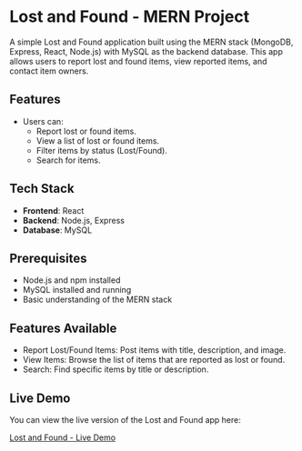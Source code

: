 # Lost and Found - MERN Project

A simple Lost and Found application built using the MERN stack (MongoDB, Express, React, Node.js) with MySQL as the backend database. This app allows users to report lost and found items, view reported items, and contact item owners.

## Features

- Users can:
  - Report lost or found items.
  - View a list of lost or found items.
  - Filter items by status (Lost/Found).
  - Search for items.

## Tech Stack

- **Frontend**: React
- **Backend**: Node.js, Express
- **Database**: MySQL

## Prerequisites

- Node.js and npm installed
- MySQL installed and running
- Basic understanding of the MERN stack

## Features Available
- Report Lost/Found Items: Post items with title, description, and image.
- View Items: Browse the list of items that are reported as lost or found.
- Search: Find specific items by title or description.

## Live Demo

You can view the live version of the Lost and Found app here:

[Lost and Found - Live Demo](https://lost-and-found-mysql-project--zeta.vercel.app)
